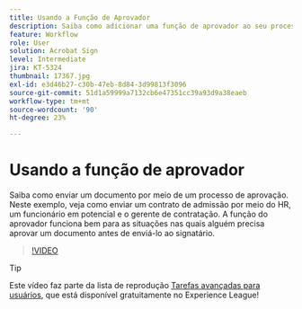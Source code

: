 ```yaml
---
title: Usando a Função de Aprovador
description: Saiba como adicionar uma função de aprovador ao seu processo de aprovação de contrato
feature: Workflow
role: User
solution: Acrobat Sign
level: Intermediate
jira: KT-5324
thumbnail: 17367.jpg
exl-id: e3d46b27-c30b-47eb-8d84-3d99813f3096
source-git-commit: 51d1a59999a7132cb6e47351cc39a93d9a38eaeb
workflow-type: tm+mt
source-wordcount: '90'
ht-degree: 23%

---
```


# Usando a função de aprovador

Saiba como enviar um documento por meio de um processo de aprovação. Neste exemplo, veja como enviar um contrato de admissão por meio do HR, um funcionário em potencial e o gerente de contratação. A função do aprovador funciona bem para as situações nas quais alguém precisa aprovar um documento antes de enviá-lo ao signatário.

>[!VIDEO](https://video.tv.adobe.com/v/343854?quality=12&learn=on&hidetitle=true)

>[!TIP]
>
>Este vídeo faz parte da lista de reprodução [Tarefas avançadas para usuários](https://experienceleague.adobe.com/pt-br/playlists/acrobat-sign-get-started-business-users), que está disponível gratuitamente no Experience League!


